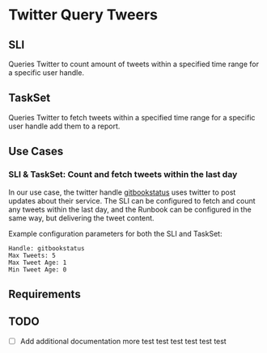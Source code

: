 # Twitter Query Tweers

## SLI
Queries Twitter to count amount of tweets within a specified time range for a specific user handle.

## TaskSet
Queries Twitter to fetch tweets within a specified time range for a specific user handle add them to a report.


## Use Cases
### SLI & TaskSet: Count and fetch tweets within the last day
In our use case, the twitter handle [gitbookstatus](https://twitter.com/gitbookstatus) uses twitter to post updates about their service. The SLI can be configured to fetch and count any tweets within the last day, and the Runbook can be configured in the same way, but delivering the tweet content.

Example configuration parameters for both the SLI and TaskSet: 
```
Handle: gitbookstatus
Max Tweets: 5
Max Tweet Age: 1
Min Tweet Age: 0
```


## Requirements

## TODO
- [ ] Add additional documentation
more test  test test test test test